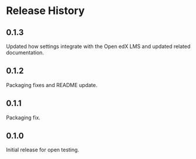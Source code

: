 Release History
===============

## 0.1.3

Updated how settings integrate with the Open edX LMS and  updated related documentation.

## 0.1.2

Packaging fixes and README update.

## 0.1.1

Packaging fix.

## 0.1.0

Initial release for open testing.
